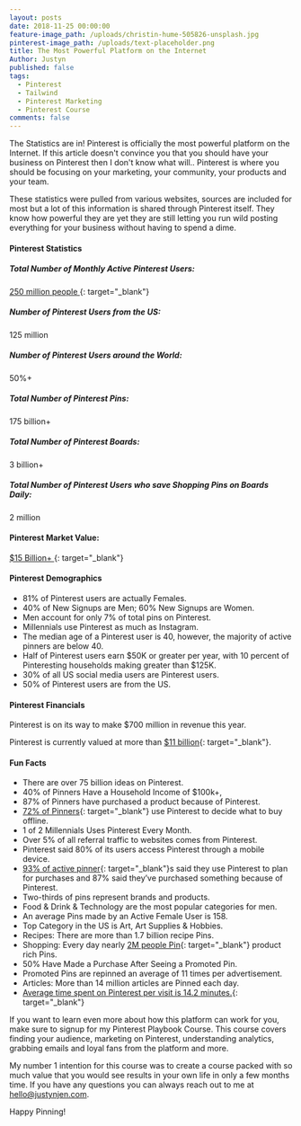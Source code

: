 ```yaml
---
layout: posts
date: 2018-11-25 00:00:00
feature-image_path: /uploads/christin-hume-505826-unsplash.jpg
pinterest-image_path: /uploads/text-placeholder.png
title: The Most Powerful Platform on the Internet
Author: Justyn
published: false
tags:
  - Pinterest
  - Tailwind
  - Pinterest Marketing
  - Pinterest Course
comments: false
---
```


The Statistics are in! Pinterest is officially the most powerful platform on the Internet. If this article doesn't convince you that you should have your business on Pinterest then I don't know what will.. Pinterest is where you should be focusing on your marketing, your community, your products and your team.&nbsp;

These statistics were pulled from various websites, sources are included for most but a lot of this information is shared through Pinterest itself. They know how powerful they are yet they are still letting you run wild posting everything for your business without having to spend a dime.&nbsp;

#### Pinterest Statistics

##### Total Number of Monthly Active Pinterest Users:

[250 million people&nbsp;](https://www.nytimes.com/2018/09/09/technology/pinterest-growth.html){: target="_blank"}

##### Number of Pinterest Users from the US:

125 million

##### Number of Pinterest Users around the World:

50%+

##### Total Number of Pinterest Pins:

175 billion+

##### Total Number of Pinterest Boards:

3 billion+

##### Total Number of Pinterest Users who save Shopping Pins on Boards Daily:

2 million

#### Pinterest Market Value:

[$15 Billion+&nbsp;](https://www.cnbc.com/2018/07/20/pinterest-nearing-1-billion-in-ad-revenue-as-it-plans-to-ipo-mid-2019.html){: target="_blank"}

#### Pinterest Demographics

* 81% of Pinterest users are actually Females.
* 40% of New Signups are Men; 60% New Signups are Women.
* Men account for only 7% of total pins on Pinterest.
* Millennials use Pinterest as much as Instagram.
* The median age of a Pinterest user is 40, however, the majority of active pinners are below 40.
* Half of Pinterest users earn $50K or greater per year, with 10 percent of Pinteresting households making greater than $125K.
* 30% of all US social media users are Pinterest users.
* 50% of Pinterest users are from the US.

#### Pinterest Financials

Pinterest is on its way to make $700 million in revenue this year.

Pinterest is currently valued at more than&nbsp;[$11 billion](http://venturebeat.com/2015/03/16/pinterest-raises-367m-with-a-look-toward-international-expansion/){: target="_blank"}.

#### Fun Facts

* There are over 75 billion ideas on Pinterest.
* 40% of Pinners Have a Household Income of $100k+,
* 87% of Pinners have purchased a product because of Pinterest.
* [72% of Pinners](https://blog.pinterest.com/en/explore-today%E2%80%99s-top-ideas){: target="_blank"} use Pinterest to decide what to buy offline.
* 1 of 2 Millennials Uses Pinterest Every Month.
* Over 5% of all referral traffic to websites comes from Pinterest.
* Pinterest said 80% of its users access Pinterest through a mobile device.
* [93% of active pinner](https://www.millwardbrowndigital.com/pinterest-and-the-power-of-future-intent/){: target="_blank"}s said they use Pinterest to plan for purchases and 87% said they’ve purchased something because of Pinterest.
* Two-thirds of pins represent brands and products.
* Food & Drink & Technology are the most popular categories for men.
* An average Pins made by an Active Female User is 158.
* Top Category in the US is Art, Art Supplies & Hobbies.
* Recipes: There are more than 1.7 billion recipe Pins.
* Shopping: Every day nearly&nbsp;[2M people Pin](http://marketingland.com/pinterest-50-billion-pins-123572){: target="_blank"}&nbsp;product rich Pins.
* 50% Have Made a Purchase After Seeing a Promoted Pin.
* Promoted Pins are repinned an average of 11 times per advertisement.
* Articles: More than 14 million articles are Pinned each day.
* [Average time spent on Pinterest per visit is 14.2 minutes.](https://mashable.com/2012/04/29/pinterest-interest/){: target="_blank"}

If you want to learn even more about how this platform can work for you, make sure to signup for my Pinterest Playbook Course. This course covers finding your audience, marketing on Pinterest, understanding analytics, grabbing emails and loyal fans from the platform and more.&nbsp;

My number 1 intention for this course was to create a course packed with so much value that you would see results in your own life in only a few months time. If you have any questions you can always reach out to me at [hello@justynjen.com](mailto:hello@justynjen.com).

Happy Pinning!